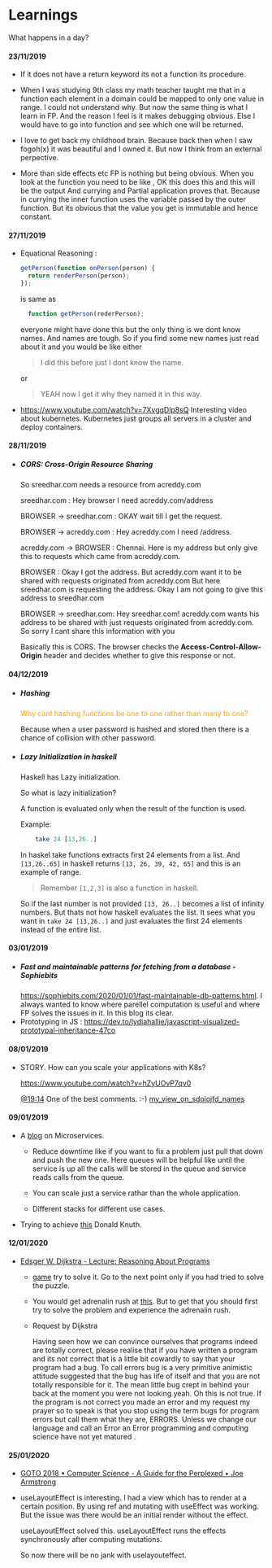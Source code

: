 # Learnings

What happens in a day?

#### 23/11/2019

- If it does not have a return keyword its not a function its procedure.

- When I was studying 9th class my math teacher taught me that in a function each element in a domain could be mapped to only one value in range. I could not understand why. But now the same thing is what I learn in FP. And the reason I feel is it makes debugging obvious. Else I would have to go into function and see which one will be returned.

- I love to get back my childhood brain. Because back then when I saw fogoh(x) it was beautiful and I owned it. But now I think from an external perpective.

- More than side effects etc FP is nothing but being obvious. When you look at the function you need to be like , OK this does this and this will be the output And currying and Partial application proves that. Because in currying the inner function uses the variable passed by the outer function. But its obvious that the value you get is immutable and hence constant.

#### 27/11/2019

- Equational Reasoning :

  ```javascript
  getPerson(function onPerson(person) {
    return renderPerson(person);
  });
  ```

  is same as

  ```javascript
    function getPerson(rederPerson);
  ```

  everyone might have done this but the only thing is we dont know names. And names are tough.
  So if you find some new names just read about it and you would be like either

  > I did this before just I dont know the name.

  or

  > YEAH now I get it why they named it in this way.

- https://www.youtube.com/watch?v=7XvgqDlp8sQ
  Interesting video about kubernetes. Kubernetes just groups all servers in a cluster and deploy containers.

#### 28/11/2019

- ##### CORS: Cross-Origin Resource Sharing

  So sreedhar.com needs a resource from acreddy.com

  sreedhar.com : Hey browser I need acreddy.com/address

  BROWSER -> sreedhar.com : OKAY wait till I get the request.

  BROWSER -> acreddy.com : Hey acreddy.com I need /address.

  acreddy.com -> BROWSER : Chennai. Here is my address but only give this to requests
  which came from acreddy.com.

  BROWSER : Okay I got the address. But acreddy.com want it to be shared with requests originated from acreddy.com But here sreedhar.com is requesting the address. Okay I am not going to give this address to sreedhar.com

  BROWSER -> sreedhar.com: Hey sreedhar.com! acreddy.com wants his address to be shared with just requests originated from acreddy.com. So sorry I cant share this information with you

  Basically this is CORS. The browser checks the **Access-Control-Allow-Origin** header and decides whether to give this response or not.

#### 04/12/2019

- ##### Hashing

  <span style="color:orange;"> Why cant hashing functions be one to one rather than many to one?<span>

  Because when a user password is hashed and stored then there is a chance of collision with other password.

- ##### Lazy Initialization in haskell

  Haskell has Lazy initialization.

  So what is lazy initialization?

  A function is evaluated only when the result of the function is used.

  Example:

  ```haskell
      take 24 [13,26..]
  ```

  In haskel take functions extracts first 24 elements from a list. And `[13,26..65]` in haskell returns `[13, 26, 39, 42, 65]` and this is an example of range.

  > Remember `[1,2,3]` is also a function in haskell.

  So if the last number is not provided `[13, 26..]` becomes a list of infinity numbers. But thats not how haskell evaluates the list. It sees what you want in `take 24 [13,26..]` and just evaluates the first 24 elements instead of the entire list.

#### 03/01/2019

- ##### Fast and maintainable patterns for fetching from a database - Sophiebits
  https://sophiebits.com/2020/01/01/fast-maintainable-db-patterns.html.
  I always wanted to know where parellel computation is useful and where FP solves the issues in it. In this blog its clear.
- Prototyping in JS : https://dev.to/lydiahallie/javascript-visualized-prototypal-inheritance-47co

#### 08/01/2019

- STORY. How can you scale your applications with K8s?

  https://www.youtube.com/watch?v=hZyUOvP7qv0

  [@19:14](https://youtu.be/hZyUOvP7qv0?t=1155) One of the best comments. :-) [my_view_on_sdojojfd_names](https://github.com/a-c-sreedhar-reddy/Learnings#27112019)

#### 09/01/2019

- A [blog](https://www.cio.com/article/3201193/7-reasons-to-switch-to-microservices-and-5-reasons-you-might-not-succeed.html) on Microservices.

  - Reduce downtime like if you want to fix a problem just pull that down and push the new one. Here queues will be helpful like until the service is up all the calls will be stored in the queue and service reads calls from the queue.

  - You can scale just a service rathar than the whole application.

  - Different stacks for different use cases.

- Trying to achieve [this](https://youtu.be/dZ-nMjka3l0?t=159) Donald Knuth.

#### 12/01/2020

- [Edsger W. Dijkstra - Lecture: Reasoning About Programs](https://www.youtube.com/watch?v=GX3URhx6i2E)

  - [game](https://youtu.be/GX3URhx6i2E?t=493) try to solve it. Go to the next point only if you had tried to solve the puzzle.
  - You would get adrenalin rush at [this](https://youtu.be/GX3URhx6i2E?t=1288). But to get that you should first try to solve the problem and experience the adrenalin rush.
  - Request by Dijkstra

    Having seen how we can convince ourselves that programs indeed are totally correct, please realise that if you have written a program and its not correct that is a little bit cowardly to say that your program had a bug. To call errors bug is a very primitive animistic attitude suggested that the bug has life of itself and that you are not totally responsible for it. The mean little bug crept in behind your back at the moment you were not looking yeah. Oh this is not true. If the program is not correct you made an error and my request my prayer so to speak is that you stop using the term bugs for program errors but call them what they are, ERRORS. Unless we change our language and call an Error an Error programming and computing science have not yet matured .

#### 25/01/2020

- [GOTO 2018 • Computer Science - A Guide for the Perplexed • Joe Armstrong
  ](https://www.youtube.com/watch?v=rmueBVrLKcY)
- useLayoutEffect is interesting.
  I had a view which has to render at a certain position. By using ref and mutating with useEffect was working. But the issue was there would be an initial render without the effect.

  useLayoutEffect solved this. useLayoutEffect runs the effects synchronously after computing mutations.

  So now there will be no jank with uselayouteffect.
